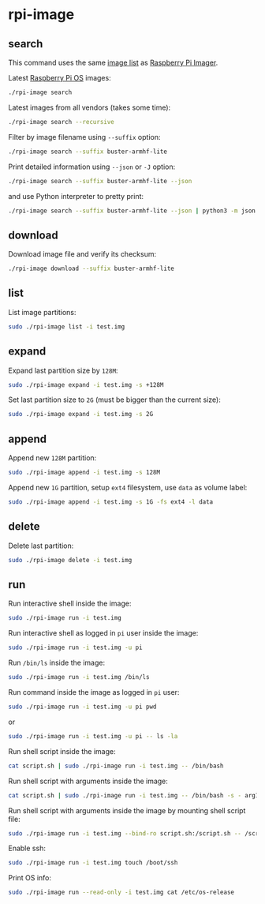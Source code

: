 # rpi-image

## search

This command uses the same
[image list](https://downloads.raspberrypi.org/os_list_imagingutility_v3.json) as
[Raspberry Pi Imager](https://github.com/raspberrypi/rpi-imager).

Latest [Raspberry Pi OS](https://www.raspberrypi.com/software/operating-systems/)
images:
```bash
./rpi-image search
```

Latest images from all vendors (takes some time):
```bash
./rpi-image search --recursive
```

Filter by image filename using `--suffix` option:
```bash
./rpi-image search --suffix buster-armhf-lite
```

Print detailed information using `--json` or `-J` option:
```bash
./rpi-image search --suffix buster-armhf-lite --json
```
and use Python interpreter to pretty print:
```bash
./rpi-image search --suffix buster-armhf-lite --json | python3 -m json.tool
```

## download

Download image file and verify its checksum:
```bash
./rpi-image download --suffix buster-armhf-lite
```

## list

List image partitions:
```bash
sudo ./rpi-image list -i test.img
```

## expand

Expand last partition size by `128M`:
```bash
sudo ./rpi-image expand -i test.img -s +128M
```

Set last partition size to `2G` (must be bigger than the current size):
```bash
sudo ./rpi-image expand -i test.img -s 2G
```

## append

Append new `128M` partition:
```bash
sudo ./rpi-image append -i test.img -s 128M
```

Append new `1G` partition, setup `ext4` filesystem, use `data` as volume label:
```bash
sudo ./rpi-image append -i test.img -s 1G -fs ext4 -l data
```

## delete

Delete last partition:
```bash
sudo ./rpi-image delete -i test.img
```

## run

Run interactive shell inside the image:
```bash
sudo ./rpi-image run -i test.img
```

Run interactive shell as logged in `pi` user inside the image:
```bash
sudo ./rpi-image run -i test.img -u pi
```

Run `/bin/ls` inside the image:

```bash
sudo ./rpi-image run -i test.img /bin/ls
```

Run command inside the image as logged in `pi` user:
```bash
sudo ./rpi-image run -i test.img -u pi pwd
```
or
```bash
sudo ./rpi-image run -i test.img -u pi -- ls -la
```

Run shell script inside the image:
```bash
cat script.sh | sudo ./rpi-image run -i test.img -- /bin/bash
```

Run shell script with arguments inside the image:
```bash
cat script.sh | sudo ./rpi-image run -i test.img -- /bin/bash -s - arg1 arg2
```

Run shell script with arguments inside the image by mounting shell script file:
```bash
sudo ./rpi-image run -i test.img --bind-ro script.sh:/script.sh -- /script.sh arg1 arg2
```

Enable ssh:
```bash
sudo ./rpi-image run -i test.img touch /boot/ssh
```

Print OS info:
```bash
sudo ./rpi-image run --read-only -i test.img cat /etc/os-release
```
